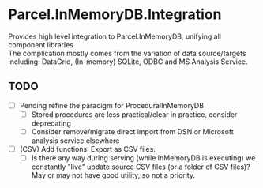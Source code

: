 # Parcel.InMemoryDB.Integration

Provides high level integration to Parcel.InMemoryDB, unifying all component libraries.  
The complication mostly comes from the variation of data source/targets including: DataGrid, (In-memory) SQLite, ODBC and MS Analysis Service.

## TODO

- [ ] Pending refine the paradigm for ProceduralInMemoryDB
	- [ ] Stored procedures are less practical/clear in practice, consider deprecating
	- [ ] Consider remove/migrate direct import from DSN or Microsoft analysis service elsewhere
- [ ] (CSV) Add functions: Export as CSV files.
	- [ ] Is there any way during serving (while InMemoryDB is executing) we constantly "live" update source CSV files (or a folder of CSV files)? May or may not have good utility, so not a priority.